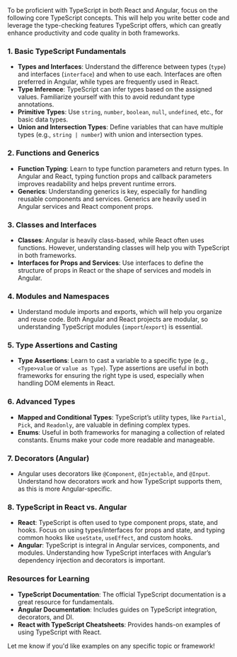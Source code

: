 To be proficient with TypeScript in both React and Angular, focus on the following core TypeScript concepts. This will help you write better code and leverage the type-checking features TypeScript offers, which can greatly enhance productivity and code quality in both frameworks.

### 1. **Basic TypeScript Fundamentals**
   - **Types and Interfaces**: Understand the difference between types (`type`) and interfaces (`interface`) and when to use each. Interfaces are often preferred in Angular, while types are frequently used in React.
   - **Type Inference**: TypeScript can infer types based on the assigned values. Familiarize yourself with this to avoid redundant type annotations.
   - **Primitive Types**: Use `string`, `number`, `boolean`, `null`, `undefined`, etc., for basic data types.
   - **Union and Intersection Types**: Define variables that can have multiple types (e.g., `string | number`) with union and intersection types.

### 2. **Functions and Generics**
   - **Function Typing**: Learn to type function parameters and return types. In Angular and React, typing function props and callback parameters improves readability and helps prevent runtime errors.
   - **Generics**: Understanding generics is key, especially for handling reusable components and services. Generics are heavily used in Angular services and React component props.

### 3. **Classes and Interfaces**
   - **Classes**: Angular is heavily class-based, while React often uses functions. However, understanding classes will help you with TypeScript in both frameworks.
   - **Interfaces for Props and Services**: Use interfaces to define the structure of props in React or the shape of services and models in Angular.

### 4. **Modules and Namespaces**
   - Understand module imports and exports, which will help you organize and reuse code. Both Angular and React projects are modular, so understanding TypeScript modules (`import`/`export`) is essential.

### 5. **Type Assertions and Casting**
   - **Type Assertions**: Learn to cast a variable to a specific type (e.g., `<Type>value` or `value as Type`). Type assertions are useful in both frameworks for ensuring the right type is used, especially when handling DOM elements in React.

### 6. **Advanced Types**
   - **Mapped and Conditional Types**: TypeScript’s utility types, like `Partial`, `Pick`, and `Readonly`, are valuable in defining complex types.
   - **Enums**: Useful in both frameworks for managing a collection of related constants. Enums make your code more readable and manageable.

### 7. **Decorators (Angular)**
   - Angular uses decorators like `@Component`, `@Injectable`, and `@Input`. Understand how decorators work and how TypeScript supports them, as this is more Angular-specific.

### 8. **TypeScript in React vs. Angular**
   - **React**: TypeScript is often used to type component props, state, and hooks. Focus on using types/interfaces for props and state, and typing common hooks like `useState`, `useEffect`, and custom hooks.
   - **Angular**: TypeScript is integral in Angular services, components, and modules. Understanding how TypeScript interfaces with Angular’s dependency injection and decorators is important.

### Resources for Learning
   - **TypeScript Documentation**: The official TypeScript documentation is a great resource for fundamentals.
   - **Angular Documentation**: Includes guides on TypeScript integration, decorators, and DI.
   - **React with TypeScript Cheatsheets**: Provides hands-on examples of using TypeScript with React.

Let me know if you'd like examples on any specific topic or framework!